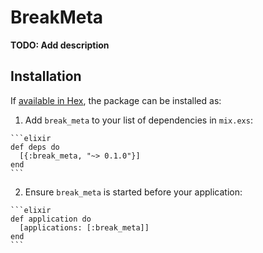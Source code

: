# BreakMeta

**TODO: Add description**

## Installation

If [available in Hex](https://hex.pm/docs/publish), the package can be installed as:

  1. Add `break_meta` to your list of dependencies in `mix.exs`:

    ```elixir
    def deps do
      [{:break_meta, "~> 0.1.0"}]
    end
    ```

  2. Ensure `break_meta` is started before your application:

    ```elixir
    def application do
      [applications: [:break_meta]]
    end
    ```

